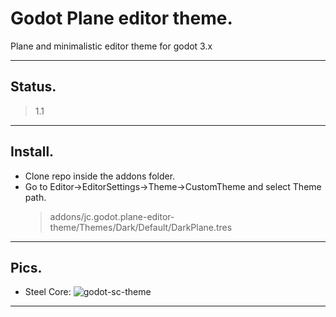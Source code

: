 # Godot Plane editor theme.
Plane and minimalistic editor theme for godot 3.x

--------------------------------------------------

## Status.
> 1.1

--------------------------------------------------

## Install.
- Clone repo inside the addons folder. 
- Go to Editor->EditorSettings->Theme->CustomTheme and select Theme path.
    > addons/jc.godot.plane-editor-theme/Themes/Dark/Default/DarkPlane.tres
    
--------------------------------------------------

## Pics.

- Steel Core:
![godot-sc-theme](https://user-images.githubusercontent.com/75779389/180890827-e35fa3a2-4199-44a0-b289-98bfc0165f3d.png)

--------------------------------------------------
